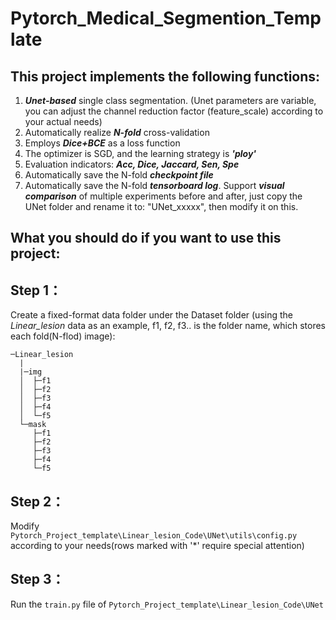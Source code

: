 # Pytorch_Medical_Segmention_Template
## This project implements the following functions:
1. ***Unet-based*** single class segmentation. (Unet parameters are variable, you can adjust the channel reduction factor (feature_scale) according to your actual needs)
2. Automatically realize ***N-fold*** cross-validation
3. Employs ***Dice+BCE*** as a loss function
4. The optimizer is SGD, and the learning strategy is ***'ploy'***
5. Evaluation indicators: ***Acc, Dice, Jaccard, Sen, Spe***
6. Automatically save the N-fold ***checkpoint file***
7. Automatically save the N-fold ***tensorboard log***. Support ***visual comparison*** of multiple experiments before and after, just copy the UNet folder and rename it to: "UNet_xxxxx", then modify it on this.

## What you should do if you want to use this project:
## Step 1：
Create a fixed-format data folder under the Dataset folder (using the *Linear_lesion* data as an example, f1, f2, f3.. is the folder name, which stores each fold(N-flod) image):

    ─Linear_lesion
      |
      |─img
      │  ├─f1
      │  ├─f2
      │  ├─f3
      │  ├─f4
      │  └─f5
      └─mask
         ├─f1
         ├─f2
         ├─f3
         ├─f4
         └─f5 
## Step 2：
Modify `Pytorch_Project_template\Linear_lesion_Code\UNet\utils\config.py` according to your needs(rows marked with '\*' require special attention)
## Step 3：
Run the `train.py` file of `Pytorch_Project_template\Linear_lesion_Code\UNet` 
